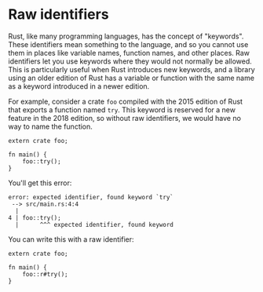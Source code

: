 # Raw identifiers

Rust, like many programming languages, has the concept of "keywords". These
identifiers mean something to the language, and so you cannot use them in places
like variable names, function names, and other places. Raw identifiers let you
use keywords where they would not normally be allowed. This is particularly
useful when Rust introduces new keywords, and a library using an older edition
of Rust has a variable or function with the same name as a keyword introduced in
a newer edition.

For example, consider a crate `foo` compiled with the 2015 edition of Rust that
exports a function named `try`. This keyword is reserved for a new feature in
the 2018 edition, so without raw identifiers, we would have no way to name the
function.

```rust,ignore
extern crate foo;

fn main() {
    foo::try();
}
```

You'll get this error:

```text
error: expected identifier, found keyword `try`
 --> src/main.rs:4:4
  |
4 | foo::try();
  |      ^^^ expected identifier, found keyword
```

You can write this with a raw identifier:

```rust,ignore
extern crate foo;

fn main() {
    foo::r#try();
}
```
